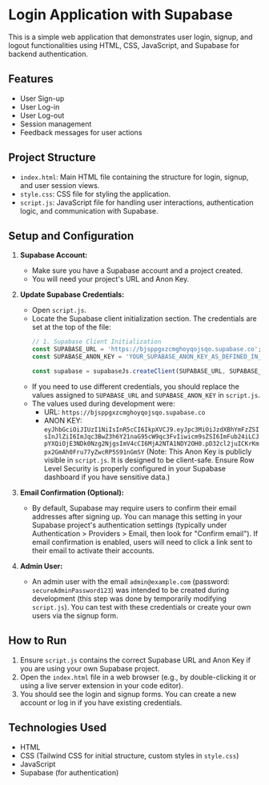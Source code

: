 # Login Application with Supabase

This is a simple web application that demonstrates user login, signup, and logout functionalities using HTML, CSS, JavaScript, and Supabase for backend authentication.

## Features

- User Sign-up
- User Log-in
- User Log-out
- Session management
- Feedback messages for user actions

## Project Structure

- `index.html`: Main HTML file containing the structure for login, signup, and user session views.
- `style.css`: CSS file for styling the application.
- `script.js`: JavaScript file for handling user interactions, authentication logic, and communication with Supabase.

## Setup and Configuration

1.  **Supabase Account:**
    *   Make sure you have a Supabase account and a project created.
    *   You will need your project's URL and Anon Key.

2.  **Update Supabase Credentials:**
    *   Open `script.js`.
    *   Locate the Supabase client initialization section. The credentials are set at the top of the file:
        ```javascript
        // 1. Supabase Client Initialization
        const SUPABASE_URL = 'https://bjsppgxzcmghoyqojsqo.supabase.co';
        const SUPABASE_ANON_KEY = 'YOUR_SUPABASE_ANON_KEY_AS_DEFINED_IN_SCRIPT_JS';

        const supabase = supabaseJs.createClient(SUPABASE_URL, SUPABASE_ANON_KEY);
        ```
    *   If you need to use different credentials, you should replace the values assigned to `SUPABASE_URL` and `SUPABASE_ANON_KEY` in `script.js`.
    *   The values used during development were:
        *   URL: `https://bjsppgxzcmghoyqojsqo.supabase.co`
        *   ANON KEY: `eyJhbGciOiJIUzI1NiIsInR5cCI6IkpXVCJ9.eyJpc3MiOiJzdXBhYmFzZSIsInJlZiI6ImJqc3BwZ3h6Y21naG95cW9qc3FvIiwicm9sZSI6ImFub24iLCJpYXQiOjE3NDk0Nzg2NjgsImV4cCI6MjA2NTA1NDY2OH0.pD32cl2juICKrKmpx2GmAh0Fru77yZwcRP5S91nGmSY`
        (Note: This Anon Key is publicly visible in `script.js`. It is designed to be client-safe. Ensure Row Level Security is properly configured in your Supabase dashboard if you have sensitive data.)


3.  **Email Confirmation (Optional):**
    *   By default, Supabase may require users to confirm their email addresses after signing up. You can manage this setting in your Supabase project's authentication settings (typically under Authentication > Providers > Email, then look for "Confirm email"). If email confirmation is enabled, users will need to click a link sent to their email to activate their accounts.

4.  **Admin User:**
    *   An admin user with the email `admin@example.com` (password: `secureAdminPassword123`) was intended to be created during development (this step was done by temporarily modifying `script.js`). You can test with these credentials or create your own users via the signup form.

## How to Run

1.  Ensure `script.js` contains the correct Supabase URL and Anon Key if you are using your own Supabase project.
2.  Open the `index.html` file in a web browser (e.g., by double-clicking it or using a live server extension in your code editor).
3.  You should see the login and signup forms. You can create a new account or log in if you have existing credentials.

## Technologies Used

- HTML
- CSS (Tailwind CSS for initial structure, custom styles in `style.css`)
- JavaScript
- Supabase (for authentication)